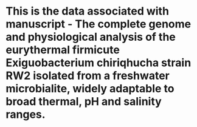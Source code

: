 # This is the data associated with manuscript - The complete genome and physiological analysis of the eurythermal firmicute Exiguobacterium chiriqhucha strain RW2 isolated from a freshwater microbialite, widely adaptable to broad thermal, pH and salinity ranges.
